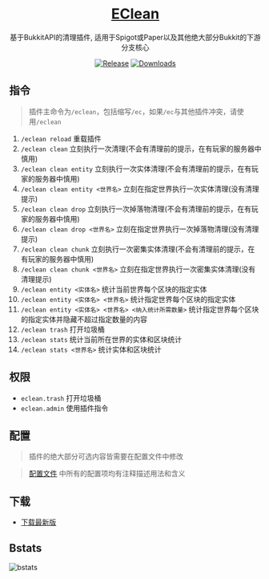 <div align="center">

# [EClean](https://github.com/4o4E/EClean)
基于BukkitAPI的清理插件, 适用于Spigot或Paper以及其他绝大部分Bukkit的下游分支核心

[![Release](https://img.shields.io/github/v/release/4o4E/EClean?label=Release)](https://github.com/4o4E/EClean/releases/latest)
[![Downloads](https://img.shields.io/github/downloads/4o4E/EClean/total?label=Download)](https://github.com/4o4E/EClean/releases)
</div>

## 指令

> 插件主命令为`/eclean`，包括缩写`/ec`，如果`/ec`与其他插件冲突，请使用`/eclean`
1. `/eclean reload` 重载插件
2. `/eclean clean` 立刻执行一次清理(不会有清理前的提示，在有玩家的服务器中慎用)
3. `/eclean clean entity` 立刻执行一次实体清理(不会有清理前的提示，在有玩家的服务器中慎用)
4. `/eclean clean entity <世界名>` 立刻在指定世界执行一次实体清理(没有清理提示)
5. `/eclean clean drop` 立刻执行一次掉落物清理(不会有清理前的提示，在有玩家的服务器中慎用)
6. `/eclean clean drop <世界名>` 立刻在指定世界执行一次掉落物清理(没有清理提示)
7. `/eclean clean chunk` 立刻执行一次密集实体清理(不会有清理前的提示，在有玩家的服务器中慎用)
8. `/eclean clean chunk <世界名>` 立刻在指定世界执行一次密集实体清理(没有清理提示)
9. `/eclean entity <实体名>` 统计当前世界每个区块的指定实体
10. `/eclean entity <实体名> <世界名>` 统计指定世界每个区块的指定实体
11. `/eclean entity <实体名> <世界名> <纳入统计所需数量>` 统计指定世界每个区块的指定实体并隐藏不超过指定数量的内容
12. `/eclean trash` 打开垃圾桶
13. `/eclean stats` 统计当前所在世界的实体和区块统计
14. `/eclean stats <世界名>` 统计实体和区块统计
## 权限

* `eclean.trash` 打开垃圾桶
* `eclean.admin` 使用插件指令
## 配置

> 插件的绝大部分可选内容皆需要在配置文件中修改

> [配置文件](src/main/resources/config.yml) 中所有的配置项均有注释描述用法和含义
## 下载

* [下载最新版](https://github.com/4o4E/EClean/releases/latest)
## Bstats

![bstats](https://bstats.org/signatures/bukkit/EClean.svg)
